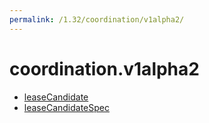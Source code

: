 ```yaml
---
permalink: /1.32/coordination/v1alpha2/
---
```


# coordination.v1alpha2



* [leaseCandidate](leaseCandidate.md)
* [leaseCandidateSpec](leaseCandidateSpec.md)